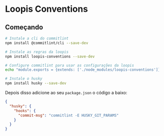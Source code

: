 # Loopis Conventions

## Começando
```sh
# Instale a cli do commitlint
npm install @commitlint/cli --save-dev

# Instale as regras da loopis
npm install loopis-conventions --save-dev

# Configure commitlint para usar as configurações da loopis
echo "module.exports = {extends: ['./node_modules/loopis-conventions']};" > commitlint.config.js

# Instale o husky
npm install husky --save-dev
```

Depois disso adicione ao seu `package.json` o código a baixo:

```json
{
  "husky": {
    "hooks": {
      "commit-msg": "commitlint -E HUSKY_GIT_PARAMS"
    }
  }
}
```
